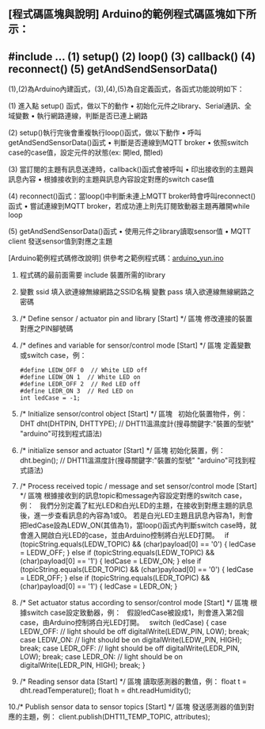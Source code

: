 <!--![ARDUINO YÚN](https://github.com/skellroyal/scratchx/blob/gh-pages/arduinoSampleCode/arduino_yun.jpg)
Source: https://store.arduino.cc/usa/arduino-yun*/-->

[程式碼區塊與說明]
Arduino的範例程式碼區塊如下所示：
---------------------------------------------
#include ...
(1) setup()
(2) loop()
(3) callback()
(4) reconnect()
(5) getAndSendSensorData()
---------------------------------------------
(1),(2)為Arduino內建函式，(3),(4),(5)為自定義函式，各函式功能說明如下：

(1) 進入點 setup() 函式，做以下的動作
    • 初始化元件之library、Serial通訊、全域變數
    • 執行網路連線，判斷是否已連上網路

(2) setup()執行完後會重複執行loop()函式，做以下動作
    • 呼叫getAndSendSensorData()函式
    • 判斷是否連線到MQTT broker
    • 依照switch case的case值，設定元件的狀態(ex: 開led, 關led)

(3) 當訂閱的主題有訊息送達時，callback()函式會被呼叫
    • 印出接收到的主題與訊息內容
    • 根據接收到的主題與訊息內容設定對應的switch case值

(4) reconnect()函式：當loop()中判斷未連上MQTT broker時會呼叫reconnect()函式
    • 嘗試連線到MQTT broker，若成功連上則先訂閱致動器主題再離開while loop

(5) getAndSendSensorData()函式
    • 使用元件之library讀取sensor值
    • MQTT client 發送sensor值到對應之主題

[Arduino範例程式碼修改說明]
供參考之範例程式碼：[arduino_yun.ino](https://github.com/skellroyal/scratchx/blob/gh-pages/arduinoSampleCode/sample_yun.ino)

1. 程式碼的最前面需要 include 裝置所需的library

2. 變數 ssid 填入欲連線無線網路之SSID名稱
   變數 pass 填入欲連線無線網路之密碼

3. /* Define sensor / actuator pin and library [Start] */ 區塊
   修改連接的裝置對應之PIN腳號碼

4. /* defines and variable for sensor/control mode [Start] */ 區塊
   定義變數或switch case，例：
   ```arduino
   #define LEDW_OFF 0  // White LED off
   #define LEDW_ON 1  // White LED on
   #define LEDR_OFF 2  // Red LED off
   #define LEDR_ON 3  // Red LED on
   int ledCase = -1;
   ```

5. /* Initialize sensor/control object [Start] */ 區塊
   初始化裝置物件，例：
   DHT dht(DHTPIN, DHTTYPE);  // DHT11溫濕度計(搜尋關鍵字:"裝置的型號" "arduino"可找到程式語法)

6. /* initialize sensor and actuator [Start] */ 區塊
   初始化裝置，例：
   dht.begin();  // DHT11溫濕度計(搜尋關鍵字:"裝置的型號" "arduino"可找到程式語法)

7. /* Process received topic / message and set sensor/control mode [Start] */ 區塊
   根據接收到的訊息topic和message內容設定對應的switch case，例：
   我們分別定義了紅光LED和白光LED的主題，在接收到對應主題的訊息後，進一步查看訊息的內容為1或0。
   若是白光LED主題且訊息內容為1，則會把ledCase設為LEDW_ON(其值為1)，當loop()函式內判斷switch case時，就會進入開啟白光LED的case，並由Arduino控制將白光LED打開。
   if (topicString.equals(LEDW_TOPIC) && (char)payload[0] == '0') {
      ledCase = LEDW_OFF;
   } else if (topicString.equals(LEDW_TOPIC) && (char)payload[0] == '1') {
      ledCase = LEDW_ON;
   } else if (topicString.equals(LEDR_TOPIC) && (char)payload[0] == '0') {
      ledCase = LEDR_OFF;
   } else if (topicString.equals(LEDR_TOPIC) && (char)payload[0] == '1') {
      ledCase = LEDR_ON;
   }

8. /* Set actuator status according to sensor/control mode [Start] */ 區塊
   根據switch case設定致動器，例：
   假設ledCase被設成1，則會進入第2個case，由Arduino控制將白光LED打開。
   switch (ledCase) {
      case LEDW_OFF:
         // light should be off
         digitalWrite(LEDW_PIN, LOW);
         break;
      case LEDW_ON:
         // light should be on
         digitalWrite(LEDW_PIN, HIGH);
         break;
      case LEDR_OFF:
         // light should be off
         digitalWrite(LEDR_PIN, LOW);
         break;
      case LEDR_ON:
         // light should be on
         digitalWrite(LEDR_PIN, HIGH);
         break;
   }

9. /* Reading sensor data [Start] */ 區塊
   讀取感測器的數值，例：
   float t = dht.readTemperature();
   float h = dht.readHumidity();

10./* Publish sensor data to sensor topics [Start] */ 區塊
   發送感測器的值到對應的主題，例：
   client.publish(DHT11_TEMP_TOPIC, attributes);
